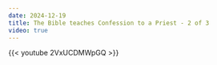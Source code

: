 ```yaml
---
date: 2024-12-19
title: The Bible teaches Confession to a Priest - 2 of 3
video: true
---
```



{{< youtube 2VxUCDMWpGQ >}}
